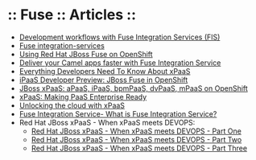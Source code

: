 :: Fuse :: Articles ::
======================

- [Development workflows with Fuse Integration Services (FIS)](http://developers.redhat.com/blog/2016/09/22/development-workflows-with-fuse-integration-services-fis/)
- [Fuse integration-services](http://www.slideshare.net/ceposta/fuse-integrationservices)
- [Using Red Hat JBoss Fuse on OpenShift](http://www.slideshare.net/opensourcementor/using-red-hat-jboss-fuse-on-openshift)
- [Deliver your Camel apps faster with Fuse Integration Service](http://bushorn.com/deliver-your-camel-apps-faster-with-fuse-integration-service/)
- [Everything Developers Need To Know About xPaaS](http://blog.eisele.net/2014/08/everything-developers-need-to-know-about-redhat-xpaas.html)
- [iPaaS Developer Preview: JBoss Fuse in OpenShift](http://blog.arungupta.me/ipaas-developer-preview-jboss-fuse-openshift/)
- [JBoss xPaaS: aPaaS, iPaaS, bpmPaaS, dvPaaS, mPaaS on OpenShift](http://blog.arungupta.me/jboss-xpaas-ipaas-bmppaas-dvpaas-mpaas-openshift/)
- [xPaaS: Making PaaS Enterprise Ready](http://blog.arungupta.me/xpaas-making-enterprise-paas-ready/)
- [Unlocking the cloud with xPaaS](http://www.zdnet.com/article/unlocking-the-cloud-with-xpaas/)
- [Fuse Integration Service- What is Fuse Integration Service?](http://wei-meilin.blogspot.co.uk/2016/01/fuse-integration-server-what-is-fuse.html)
- Red Hat JBoss xPaaS - When xPaaS meets DEVOPS:
    - [Red Hat JBoss xPaaS - When xPaaS meets DEVOPS - Part One](http://wei-meilin.blogspot.co.uk/2015/04/red-hat-xpaas-when-xpaas-meets-devops.html)
    - [Red Hat JBoss xPaaS - When xPaaS meets DEVOPS - Part Two](http://wei-meilin.blogspot.co.uk/2015/04/red-hat-xpaas-when-xpaas-meets-devops_27.html)
    - [Red Hat JBoss xPaaS - When xPaaS meets DEVOPS - Part Three](http://wei-meilin.blogspot.co.uk/2015/04/red-hat-jboss-xpaas-when-xpaas-meets.html)

